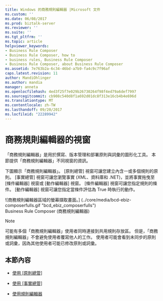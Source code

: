 ```yaml
---
title: Windows 的商務規則編輯器 |Microsoft 文件
ms.custom: ''
ms.date: 06/08/2017
ms.prod: biztalk-server
ms.reviewer: ''
ms.suite: ''
ms.tgt_pltfrm: ''
ms.topic: article
helpviewer_keywords:
- Business Rule Composer
- Business Rule Composer, how to
- business rules, Business Rule Composer
- Business Rule Composer, about Business Rule Composer
ms.assetid: 7e763b2a-6c34-46bd-a7b9-fa4c9c7f96af
caps.latest.revision: 11
author: MandiOhlinger
ms.author: mandia
manager: anneta
ms.openlocfilehash: 4ed3f25f7e029b26730264f98f4ed79a6def7997
ms.sourcegitcommit: cb908c540d8f1a692d01dc8f313e16cb4b4e696d
ms.translationtype: MT
ms.contentlocale: zh-TW
ms.lasthandoff: 09/20/2017
ms.locfileid: "22289942"
---
```

# <a name="windows-of-the-business-rule-composer"></a>商務規則編輯器的視窗
「商務規則編輯器」是用於撰寫、版本管理和部署原則與詞彙的圖形化工具。 本節提供「商務規則編輯器」不同視窗的資訊。  
  
 下圖顯示「商務規則編輯器」。 [原則總管] 視窗可讓您建立內含一或多個規則的原則。 [事實總管] 視窗可讓您瀏覽事實 (XML、資料庫和 .NET)，並將事實拖曳至 [條件編輯器] 視窗或 [動作編輯器] 視窗。 [條件編輯器] 視窗可讓您指定規則的條件。 [動作編輯器] 視窗可讓您指定當條件評估為 True 時執行的動作。  
  
 ![商務規則編輯器區域的螢幕擷取畫面。] (../core/media/bcd-ebiz-composerfulls.gif "bcd_ebiz_composerfulls")  
Business Rule Composer (商務規則編輯器)  
  
> [!NOTE]
>  可能有多個「商務規則編輯器」使用者同時連接到共用規則存放區。 但是，「商務規則編輯器」不會避免使用者覆寫他人的工作。 使用者可能會看到未同步的原則或詞彙，因為其他使用者可能已修改原則或詞彙。  
  
## <a name="in-this-section"></a>本節內容  
  
-   [使用 [原則總管]](../core/using-policy-explorer.md)  
  
-   [使用 [事實總管]](../core/using-facts-explorer.md)  
  
-   [使用規則編輯器](../core/using-rule-editor.md)